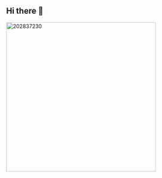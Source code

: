 ## Hi there 👋
<img width="400" height="400" alt="202837230" src="https://github.com/user-attachments/assets/15cea4c6-b8fe-410f-9942-52f2fe062a31" />

<!--
**Laurent12-shanks/Laurent12-shanks** is a ✨ _special_ ✨ repository because its `README.md` (this file) appears on your GitHub profile.

Here are some ideas to get you started:

# 👋 Hi, I'm Laurent12-shanks

I'm a first-year student in a cybersecurity engineering school, passionate about technology and security.  
My journey in cybersecurity is just beginning, and I'm excited to learn, collaborate, and build new projects.

## 🚀 About Me
- 🎓 First-year cybersecurity engineering student
- 🛡️ Interested in ethical hacking, network security, and cyber defense
- 💻 Learning programming, system administration, and security tools

## 🌱 Current Goals
- Build a solid foundation in cybersecurity principles



## 📫 Get in Touch
Feel free to connect or reach out if you’d like to collaborate, share resources, or discuss cybersecurity!

---

*This profile README is a work in progress and will evolve as I continue my studies and projects.*
-->
